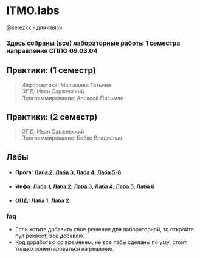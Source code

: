 # ITMO.labs

[@serezkk](https://t.me/serezkk) - для связи

### Здесь собраны (все) лабораторные работы 1 семестра направления СППО 09.03.04

## Практики: (1 семестр)
> Информатика: Малышева Татьяна \
> ОПД: Иван Саржевский\
> Программирование: Алексей Письмак

## Практики: (2 семестр)
> ОПД: Иван Саржевский\
> Программирование: Бойко Владислав

## Лабы

* #### Прога: [Лаба 2](programming/lab2), [Лаба 3](programming/lab3), [Лаба 4](programming/lab4), [Лаба 5-8](programming/lab_5_6)
* #### Инфа: [Лаба 1](informatics/lab1), [Лаба 2](informatics/lab2), [Лаба 3](informatics/lab3py), [Лаба 4](informatics/lab4py), [Лаба 5](informatics/lab5), [Лаба 6](informatics/lab6)
* #### ОПД: [Лаба 1](OPD/lab1), [Лаба 2](OPD/lab2)

### faq
* Если хотите добавить свое решение для лабораторной, то откройте пул реквест, все добавлю.
* Код доработаю со временем, не все лабы сделаны по уму, стоит только ориентироваться на решение.

